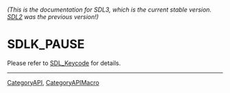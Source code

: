###### (This is the documentation for SDL3, which is the current stable version. [SDL2](https://wiki.libsdl.org/SDL2/) was the previous version!)
# SDLK_PAUSE

Please refer to [SDL_Keycode](SDL_Keycode) for details.

----
[CategoryAPI](CategoryAPI), [CategoryAPIMacro](CategoryAPIMacro)

